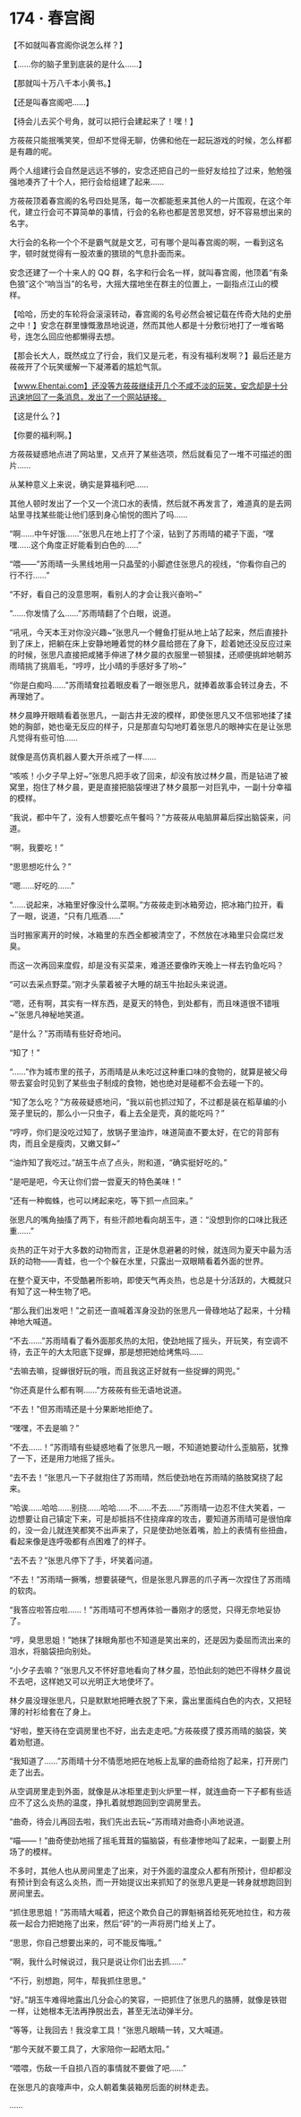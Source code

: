 # 174 · 春宫阁

【不如就叫春宫阁你说怎么样？】

【……你的脑子里到底装的是什么……】

【那就叫十万八千本小黄书。】

【还是叫春宫阁吧……】

【待会儿去买个号角，就可以把行会建起来了！嘿！】

方莜莜只能抿嘴笑笑，但却不觉得无聊，仿佛和他在一起玩游戏的时候，怎么样都是有趣的呢。

两个人组建行会自然是远远不够的，安念还把自己的一些好友给拉了过来，勉勉强强地凑齐了十个人，把行会给组建了起来……

方莜莜顶着春宫阁的名号四处晃荡，每一次都能惹来其他人的一片围观，在这个年代，建立行会可不算简单的事情，行会的名称也都是苦思冥想，好不容易想出来的名字。

大行会的名称一个个不是霸气就是文艺，可有哪个是叫春宫阁的啊，一看到这名字，顿时就觉得有一股浓重的猥琐的气息扑面而来。

安念还建了一个十来人的 QQ 群，名字和行会名一样，就叫春宫阁，他顶着“有条色狼”这个“响当当”的名号，大摇大摆地坐在群主的位置上，一副指点江山的模样。

【哈哈，历史的车轮将会滚滚转动，春宫阁的名号必然会被记载在传奇大陆的史册之中！】安念在群里慷慨激昂地说道，然而其他人都是十分敷衍地打了一堆省略号，连怎么回应他都懒得去想。

【那会长大人，既然成立了行会，我们又是元老，有没有福利发啊？】最后还是方莜莜开了个玩笑缓解一下凝滞着的尴尬气氛。

【www.Ehentai.com】还没等方莜莜继续开几个不咸不淡的玩笑，安念却是十分迅速地回了一条消息，发出了一个网站链接。

【这是什么？】

【你要的福利啊。】

方莜莜疑惑地点进了网站里，又点开了某些选项，然后就看见了一堆不可描述的图片……

从某种意义上来说，确实是算福利吧……

其他人顿时发出了一个又一个流口水的表情，然后就不再发言了，难道真的是去网站里寻找某些能让他们感到身心愉悦的图片了吗……

“啊……中午好饿……”张思凡在地上打了个滚，钻到了苏雨晴的裙子下面，“嘿嘿……这个角度正好能看到白色的……”

“喂——”苏雨晴一头黑线地用一只晶莹的小脚遮住张思凡的视线，“你看你自己的行不行……”

“不好，看自己的没意思啊，看别人的才会让我兴奋哟~”

“……你发情了么……”苏雨晴翻了个白眼，说道。

“吼吼，今天本王对你没兴趣~”张思凡一个鲤鱼打挺从地上站了起来，然后直接扑到了床上，把躺在床上安静地睡着觉的林夕晨给摁在了身下，趁着她还没反应过来的时候，张思凡直接把咸猪手伸进了林夕晨的衣服里一顿狠揉，还顺便挑衅地朝苏雨晴挑了挑眉毛，“哼哼，比小晴的手感好多了哟~”

“你是白痴吗……”苏雨晴耷拉着眼皮看了一眼张思凡，就捧着故事会转过身去，不再理她了。

林夕晨睁开眼睛看着张思凡，一副古井无波的模样，即使张思凡又不信邪地揉了揉她的胸部，她也毫无反应的样子，只是那直勾勾地盯着张思凡的眼神实在是让张思凡觉得有些可怕……

就像是高仿真机器人要大开杀戒了一样……

“咳咳！小夕子早上好~”张思凡把手收了回来，却没有放过林夕晨，而是钻进了被窝里，抱住了林夕晨，更是直接把脑袋埋进了林夕晨那一对巨乳中，一副十分幸福的模样。

“我说，都中午了，没有人想要吃点午餐吗？”方莜莜从电脑屏幕后探出脑袋来，问道。

“啊，我要吃！”

“思思想吃什么？”

“嗯……好吃的……”

“……说起来，冰箱里好像没什么菜啊。”方莜莜走到冰箱旁边，把冰箱门拉开，看了一眼，说道，“只有几瓶酒……”

当时搬家离开的时候，冰箱里的东西全都被清空了，不然放在冰箱里只会腐烂发臭。

而这一次再回来度假，却是没有买菜来，难道还要像昨天晚上一样去钓鱼吃吗？

“可以去采点野菜。”刚才头蒙着被子大睡的胡玉牛抬起头来说道。

“嗯，还有啊，其实有一样东西，是夏天的特色，到处都有，而且味道很不错哦~”张思凡神秘地笑道。

“是什么？”苏雨晴有些好奇地问。

“知了！”

“……”作为城市里的孩子，苏雨晴是从未吃过这种重口味的食物的，就算是被父母带去宴会时见到了某些虫子制成的食物，她也绝对是碰都不会去碰一下的。

“知了怎么吃？”方莜莜疑惑地问，“我以前也抓过知了，不过都是装在稻草编的小笼子里玩的，那么小一只虫子，看上去全是壳，真的能吃吗？”

“哼哼，你们是没吃过知了，放锅子里油炸，味道简直不要太好，在它的背部有肉，而且全是瘦肉，又嫩又鲜~”

“油炸知了我吃过。”胡玉牛点了点头，附和道，“确实挺好吃的。”

“是吧是吧，今天让你们尝一尝夏天的特色美味！”

“还有一种蜘蛛，也可以烤起来吃，等下抓一点回来。”

张思凡的嘴角抽搐了两下，有些汗颜地看向胡玉牛，道：“没想到你的口味比我还重……”

炎热的正午对于大多数的动物而言，正是休息避暑的时候，就连同为夏天中最为活跃的动物——青蛙，也一个个躲在水里，只露出一双眼睛看着外面的世界。

在整个夏天中，不受酷暑所影响，即使天气再炎热，也总是十分活跃的，大概就只有知了这一种生物了吧。

“那么我们出发吧！”之前还一直喊着浑身没劲的张思凡一骨碌地站了起来，十分精神地大喊道。

“不去……”苏雨晴看了看外面那炙热的太阳，使劲地摇了摇头，开玩笑，有空调不待，去正午的大太阳底下捉蝉，那是想把她给烤焦吗……

“去嘛去嘛，捉蝉很好玩的哦，而且我这正好就有一些捉蝉的网兜。”

“你还真是什么都有啊……”方莜莜有些无语地说道。

“不去！”但苏雨晴还是十分果断地拒绝了。

“嘿嘿，不去是嘛？”

“不去……！”苏雨晴有些疑惑地看了张思凡一眼，不知道她要动什么歪脑筋，犹豫了一下，还是用力地摇了摇头。

“去不去！”张思凡一下子就抱住了苏雨晴，然后使劲地在苏雨晴的胳肢窝挠了起来。

“哈诶……哈哈……别挠……哈哈……不……不去……”苏雨晴一边忍不住大笑着，一边想要让自己镇定下来，可是却抵挡不住挠痒痒的攻击，要知道苏雨晴可是很怕痒的，没一会儿就连笑都笑不出声来了，只是使劲地张着嘴，脸上的表情有些扭曲，看起来像是连呼吸都有点困难了的样子。

“去不去？”张思凡停下了手，坏笑着问道。

“不去！”苏雨晴一撅嘴，想要装硬气，但是张思凡罪恶的爪子再一次捏住了苏雨晴的软肉。

“我答应啦答应啦……！”苏雨晴可不想再体验一番刚才的感觉，只得无奈地妥协了。

“哼，臭思思姐！”她抹了抹眼角那也不知道是笑出来的，还是因为委屈而流出来的泪水，将脑袋扭向别处。

“小夕子去嘛？”张思凡又不怀好意地看向了林夕晨，恐怕此刻的她巴不得林夕晨说不去吧，这样她又可以光明正大地使坏了。

林夕晨没理张思凡，只是默默地把睡衣脱了下来，露出里面纯白色的内衣，又把轻薄的衬衫给套在了身上。

“好啦，整天待在空调房里也不好，出去走走吧。”方莜莜摸了摸苏雨晴的脑袋，笑着劝慰道。

“我知道了……”苏雨晴十分不情愿地把在地板上乱窜的曲奇给抱了起来，打开房门走了出去。

从空调房里走到外面，就像是从冰柜里走到火炉里一样，就连曲奇一下子都有些适应不了这么炎热的温度，挣扎着就想跑回到空调房里去。

“曲奇，待会儿再回去啦，我们先出去玩~”苏雨晴对曲奇小声地说道。

“喵——！”曲奇使劲地摇了摇毛茸茸的猫脑袋，有些凄惨地叫了起来，一副要上刑场了的模样。

不多时，其他人也从房间里走了出来，对于外面的温度众人都有所预计，但却都没有预计到会有这么炎热，而一开始提议出来抓知了的张思凡更是一转身就想跑回到房间里去。

“抓住思思姐！”苏雨晴大喊着，把这个欺负自己的罪魁祸首给死死地拉住，和方莜莜一起合力把她拖了出来，然后“砰”的一声将房门给关上了。

“思思，你自己想要出来的，可不能反悔哦。”

“啊，我什么时候说过，我只是说让你们出去抓……”

“不行，别想跑，阿牛，帮我抓住思思。”

“好。”胡玉牛难得地露出几分会心的笑容，一把抓住了张思凡的胳膊，就像是铁钳一样，让她根本无法再挣脱出去，甚至无法动弹半分。

“等等，让我回去！我没拿工具！”张思凡眼睛一转，又大喊道。

“那今天就不要工具了，大家陪你一起晒太阳。”

“喂喂，伤敌一千自损八百的事情就不要做了吧……”

在张思凡的哀嚎声中，众人朝着集装箱房后面的树林走去。

……
